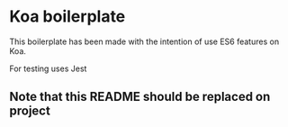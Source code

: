 # Koa boilerplate

This boilerplate has been made with the intention of use ES6 features on Koa.

For testing uses Jest

## Note that this README should be replaced on project 
